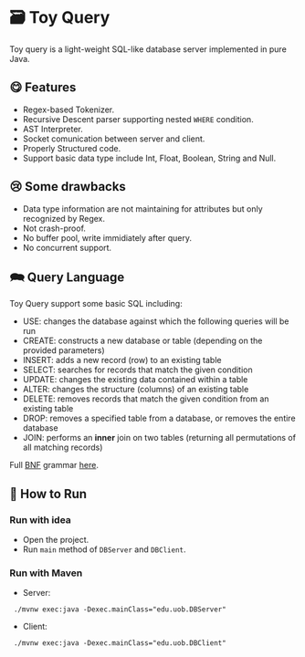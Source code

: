 # 🗃️ Toy Query
Toy query is a light-weight SQL-like database server implemented in pure Java.

## 😋 Features
- Regex-based Tokenizer.
- Recursive Descent parser supporting nested `WHERE` condition.
- AST Interpreter.
- Socket comunication between server and client.
- Properly Structured code.
- Support basic data type include Int, Float, Boolean, String and Null.

## 😢 Some drawbacks 
- Data type information are not maintaining for attributes but only recognized by Regex.
- Not crash-proof.
- No buffer pool, write immidiately after query.
- No concurrent support.

## 🗪 Query Language
Toy Query support some basic SQL including:
- USE: changes the database against which the following queries will be run
- CREATE: constructs a new database or table (depending on the provided parameters)
- INSERT: adds a new record (row) to an existing table
- SELECT: searches for records that match the given condition
- UPDATE: changes the existing data contained within a table
- ALTER: changes the structure (columns) of an existing table
- DELETE: removes records that match the given condition from an existing table
- DROP: removes a specified table from a database, or removes the entire database
- JOIN: performs an **inner** join on two tables (returning all permutations of all matching records)

Full [BNF](https://en.wikipedia.org/wiki/Backus%E2%80%93Naur_form) grammar [here](https://github.com/Desmond121/ToyQuery/blob/master/BNF.txt).


## 🚀 How to Run
### Run with idea
- Open the project.
- Run `main` method of `DBServer` and `DBClient`.
### Run with Maven
- Server:
 ```
  ./mvnw exec:java -Dexec.mainClass="edu.uob.DBServer"  
 ```
- Client:
 ```
  ./mvnw exec:java -Dexec.mainClass="edu.uob.DBClient"  
 ```
